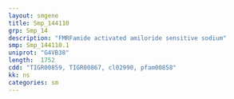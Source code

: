 ```yaml
---
layout: smgene
title: Smp_144110
grp: Smp_14
description: "FMRFamide activated amiloride sensitive sodium"
smp: Smp_144110.1
uniprot: "G4VB38"
length:  1752
cdd: "TIGR00859, TIGR00867, cl02990, pfam00858"
kk: ns
categories: sm
---
```

